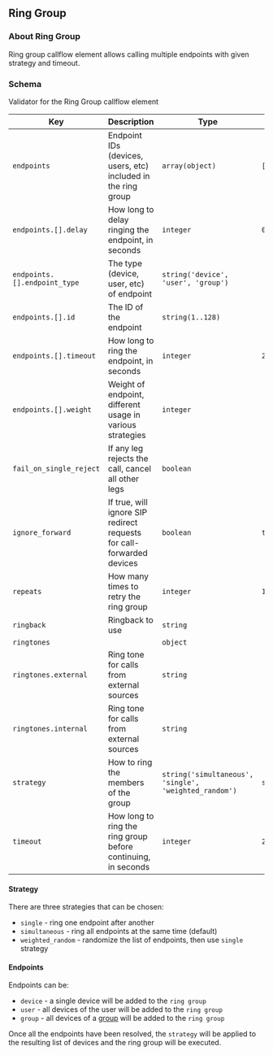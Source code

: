 ## Ring Group

### About Ring Group

Ring group callflow element allows calling multiple endpoints with given strategy and timeout.

### Schema

Validator for the Ring Group callflow element

Key | Description | Type | Default | Required | Support
--- | ----------- | ---- | ------- | -------- | --------
`endpoints` | Endpoint IDs (devices, users, etc) included in the ring group | `array(object)` | `[]` | `true` | `supported`
`endpoints.[].delay` | How long to delay ringing the endpoint, in seconds | `integer` | `0` | `false` | `supported`
`endpoints.[].endpoint_type` | The type (device, user, etc) of endpoint | `string('device', 'user', 'group')` |   | `true` | `supported`
`endpoints.[].id` | The ID of the endpoint | `string(1..128)` |   | `true` | `supported`
`endpoints.[].timeout` | How long to ring the endpoint, in seconds | `integer` | `20` | `false` |`supported`
`endpoints.[].weight` | Weight of endpoint, different usage in various strategies | `integer` |   | `false` | `alpha`
`fail_on_single_reject` | If any leg rejects the call, cancel all other legs | `boolean` |   | `false` |
`ignore_forward` | If true, will ignore SIP redirect requests for call-forwarded devices | `boolean` | `true` | `false` | `alpha`
`repeats` | How many times to retry the ring group | `integer` | `1` | `false` | `supported`
`ringback` | Ringback to use | `string` |   | `false` | `supported`
`ringtones` |   | `object` |   | `false` | `supported`
`ringtones.external` | Ring tone for calls from external sources | `string` |   | `false` | `supported`
`ringtones.internal` | Ring tone for calls from external sources | `string` |   | `false` | `supported`
`strategy` | How to ring the members of the group | `string('simultaneous', 'single', 'weighted_random')` | `simultaneous` | `false` | `supported`
`timeout` | How long to ring the ring group before continuing, in seconds | `integer` | `20` | `false` | `supported`



#### Strategy

There are three strategies that can be chosen:

* `single` - ring one endpoint after another
* `simultaneous` - ring all endpoints at the same time (default)
* `weighted_random` - randomize the list of endpoints, then use `single` strategy

#### Endpoints

Endpoints can be:
* `device` - a single device will be added to the `ring group`
* `user` - all devices of the user will be added to the `ring group`
* `group` - all devices of a [group](https://docs.2600hz.com/dev/applications/crossbar/doc/groups/) will be added to the `ring group`

Once all the endpoints have been resolved, the `strategy` will be applied to the resulting list of devices and the ring group will be executed.
